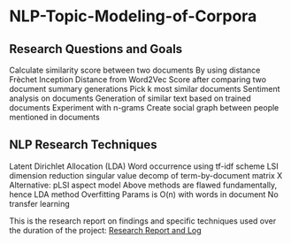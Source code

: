 # NLP-Topic-Modeling-of-Corpora

## Research Questions and Goals
Calculate similarity score between two documents
By using distance Frèchet Inception Distance from Word2Vec
Score after comparing two document summary generations
Pick k most similar documents 
Sentiment analysis on documents
Generation of similar text based on trained documents 
Experiment with n-grams
Create social graph between people mentioned in documents

## NLP Research Techniques
Latent Dirichlet Allocation (LDA)
Word occurrence using tf-idf scheme
LSI dimension reduction singular value decomp of term-by-document matrix X
Alternative: pLSI aspect model
Above methods are flawed fundamentally, hence LDA method
Overfitting
Params is O(n) with words in document
No transfer learning

This is the research report on findings and specific techniques used over the duration of the project:
[Research Report and Log](https://docs.google.com/document/d/e/2PACX-1vSIw1POZUwxTctdvXyO17dm-Ov9lk67xE5Xh1J1fbXHqhz4v9N4AKYAmsu8BQ8117aMsLtLaUUSMTHw/pub)

